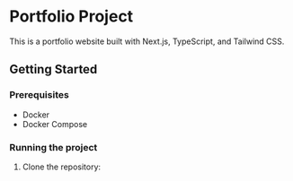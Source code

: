 # Portfolio Project

This is a portfolio website built with Next.js, TypeScript, and Tailwind CSS.

## Getting Started

### Prerequisites

- Docker
- Docker Compose

### Running the project

1. Clone the repository:

